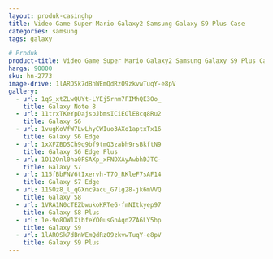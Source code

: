 ```yaml
---
layout: produk-casinghp
title: Video Game Super Mario Galaxy2 Samsung Galaxy S9 Plus Case
categories: samsung
tags: galaxy

# Produk
product-title: Video Game Super Mario Galaxy2 Samsung Galaxy S9 Plus Case
harga: 90000
sku: hn-2773
image-drive: 1lAROSk7dBnWEmQdRzO9zkvwTuqY-e8pV
gallery:
  - url: 1qS_xtZLwQUYt-LYEj5rnm7FIMhQE3Oo_
    title: Galaxy Note 8
  - url: 11trxTKeYpDajspJbmsICiEOlE8cq8Ru2
    title: Galaxy S6
  - url: 1vugKoVfW7LwLhyCWIuo3AXo1aptxTx16
    title: Galaxy S6 Edge
  - url: 1xXFZBDSCh9q9bf9tmQ3zabh9rsBkftN9
    title: Galaxy S6 Edge Plus
  - url: 1O12Onl0ha0FSAXp_xFNDXAyAwbhDJTC-
    title: Galaxy S7
  - url: 115fBbFNV6tIxervh-T7O_RKleF7sAF14
    title: Galaxy S7 Edge
  - url: 115Oz8_l_qGXnc9acu_G7lg28-jk6mVVQ
    title: Galaxy S8
  - url: 1VRA1N0cTEZbwukoKRTeG-fmNItkyep97
    title: Galaxy S8 Plus
  - url: 1e-9o8OW1XibfeYO0usGnAqn2ZA6LY5hp
    title: Galaxy S9
  - url: 1lAROSk7dBnWEmQdRzO9zkvwTuqY-e8pV
    title: Galaxy S9 Plus
---
```

